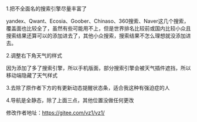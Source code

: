 1.把不全面名的搜索引擎尽量丰富了

yandex、Qwant、Ecosia、Goober、Chinaso、360搜索、Naver这几个搜索，覆盖面也比较全了，虽然有些可能用不上，但是世界排名比较前或国内比较小众且搜索结果还算可以的添加进去了，其他小众搜索，搜索结果不怎么理想就没添加进去。

2.调整右下角天气的样式

因为添加了多了搜索引擎，所以手机版面，部分搜索引擎会被天气插件遮挡，所以移动端隐藏了天气样式

3.去除了原作者下方的有更新动态提醒状态条，适合我这种有强迫症的人

4.导航是全静态，除了上面三点，其他位置没做任何更改

修改作者地址：https://gitee.com/vz1/vz1/